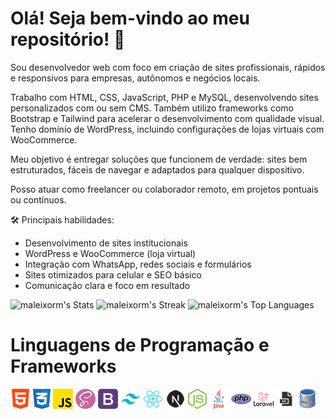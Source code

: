 # Olá! Seja bem-vindo ao meu repositório! :vulcan_salute:

Sou desenvolvedor web com foco em criação de sites profissionais, rápidos e responsivos para empresas, autônomos e negócios locais.

Trabalho com HTML, CSS, JavaScript, PHP e MySQL, desenvolvendo sites personalizados com ou sem CMS. Também utilizo frameworks como Bootstrap e Tailwind para acelerar o desenvolvimento com qualidade visual. Tenho domínio de WordPress, incluindo configurações de lojas virtuais com WooCommerce.

Meu objetivo é entregar soluções que funcionem de verdade: sites bem estruturados, fáceis de navegar e adaptados para qualquer dispositivo.

Posso atuar como freelancer ou colaborador remoto, em projetos pontuais ou contínuos.

🛠️ Principais habilidades:
- Desenvolvimento de sites institucionais
- WordPress e WooCommerce (loja virtual)
- Integração com WhatsApp, redes sociais e formulários
- Sites otimizados para celular e SEO básico
- Comunicação clara e foco em resultado

![maleixorm's Stats](https://github-readme-stats.vercel.app/api?username=maleixorm&theme=default&show_icons=true&hide_border=true&count_private=true)
![maleixorm's Streak](https://github-readme-streak-stats.herokuapp.com/?user=maleixorm&theme=default&hide_border=true)
![maleixorm's Top Languages](https://github-readme-stats.vercel.app/api/top-langs/?username=maleixorm&theme=default&show_icons=true&hide_border=true&layout=compact)

# Linguagens de Programação e Frameworks

![HTML5](html5.png) ![CSS3](css3.png) ![JavaScript](js.png) ![SASS](sass.png) ![Bootstrap](bs.png) ![Tailwind](tw.png) ![React](react.png) ![NextJS](next.png) ![Node JS](nodejs.png) ![Java](java.png) ![PHP](php.png) ![Laravel](laravel.png) ![ShellScript](ssh.png) ![MySQL](mysql.png)
